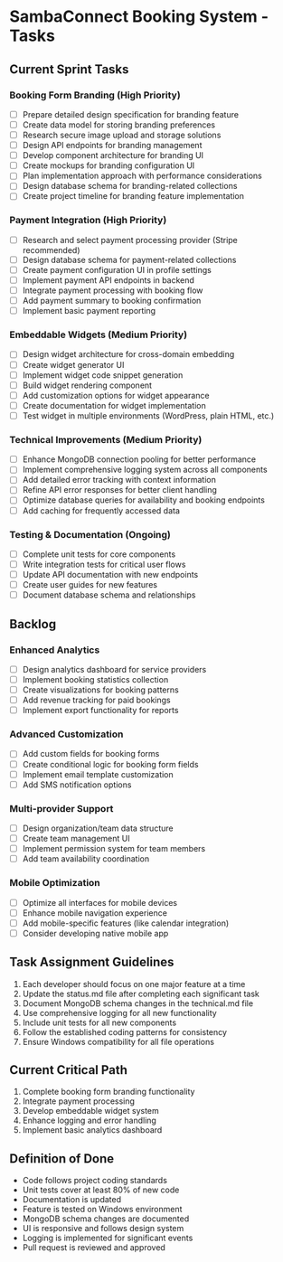 # SambaConnect Booking System - Tasks

## Current Sprint Tasks

### Booking Form Branding (High Priority)
- [ ] Prepare detailed design specification for branding feature
- [ ] Create data model for storing branding preferences
- [ ] Research secure image upload and storage solutions
- [ ] Design API endpoints for branding management
- [ ] Develop component architecture for branding UI
- [ ] Create mockups for branding configuration UI
- [ ] Plan implementation approach with performance considerations
- [ ] Design database schema for branding-related collections
- [ ] Create project timeline for branding feature implementation

### Payment Integration (High Priority)
- [ ] Research and select payment processing provider (Stripe recommended)
- [ ] Design database schema for payment-related collections
- [ ] Create payment configuration UI in profile settings
- [ ] Implement payment API endpoints in backend
- [ ] Integrate payment processing with booking flow
- [ ] Add payment summary to booking confirmation
- [ ] Implement basic payment reporting

### Embeddable Widgets (Medium Priority)
- [ ] Design widget architecture for cross-domain embedding
- [ ] Create widget generator UI
- [ ] Implement widget code snippet generation
- [ ] Build widget rendering component
- [ ] Add customization options for widget appearance
- [ ] Create documentation for widget implementation
- [ ] Test widget in multiple environments (WordPress, plain HTML, etc.)

### Technical Improvements (Medium Priority)
- [ ] Enhance MongoDB connection pooling for better performance
- [ ] Implement comprehensive logging system across all components
- [ ] Add detailed error tracking with context information
- [ ] Refine API error responses for better client handling
- [ ] Optimize database queries for availability and booking endpoints
- [ ] Add caching for frequently accessed data

### Testing & Documentation (Ongoing)
- [ ] Complete unit tests for core components
- [ ] Write integration tests for critical user flows
- [ ] Update API documentation with new endpoints
- [ ] Create user guides for new features
- [ ] Document database schema and relationships

## Backlog

### Enhanced Analytics
- [ ] Design analytics dashboard for service providers
- [ ] Implement booking statistics collection
- [ ] Create visualizations for booking patterns
- [ ] Add revenue tracking for paid bookings
- [ ] Implement export functionality for reports

### Advanced Customization
- [ ] Add custom fields for booking forms
- [ ] Create conditional logic for booking form fields
- [ ] Implement email template customization
- [ ] Add SMS notification options

### Multi-provider Support
- [ ] Design organization/team data structure
- [ ] Create team management UI
- [ ] Implement permission system for team members
- [ ] Add team availability coordination

### Mobile Optimization
- [ ] Optimize all interfaces for mobile devices
- [ ] Enhance mobile navigation experience
- [ ] Add mobile-specific features (like calendar integration)
- [ ] Consider developing native mobile app

## Task Assignment Guidelines
1. Each developer should focus on one major feature at a time
2. Update the status.md file after completing each significant task
3. Document MongoDB schema changes in the technical.md file
4. Use comprehensive logging for all new functionality
5. Include unit tests for all new components
6. Follow the established coding patterns for consistency
7. Ensure Windows compatibility for all file operations

## Current Critical Path
1. Complete booking form branding functionality
2. Integrate payment processing
3. Develop embeddable widget system
4. Enhance logging and error handling
5. Implement basic analytics dashboard

## Definition of Done
- Code follows project coding standards
- Unit tests cover at least 80% of new code
- Documentation is updated
- Feature is tested on Windows environment
- MongoDB schema changes are documented
- UI is responsive and follows design system
- Logging is implemented for significant events
- Pull request is reviewed and approved